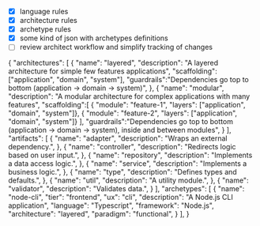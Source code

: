 - [x] language rules
- [x] architecture rules
- [x] archetype rules
- [x] some kind of json with archetypes definitions
- [ ] review architect workflow and simplify tracking of changes

{
  "architectures": [
    {
      "name": "layered",
      "description": "A layered architecture for simple few features applications",
      "scaffolding":["application", "domain", "system"],
      "guardrails":"Dependencies go top to bottom (application -> domain -> system)",
    },
    {
      "name": "modular",
      "description": "A modular architecture for complex applications with many features",
      "scaffolding":[
        { "module": "feature-1", "layers": ["application", "domain", "system"]}, 
        { "module": "feature-2", "layers": ["application", "domain", "system"]}
      ],
      "guardrails":"Dependencies go top to bottom (application -> domain -> system), inside and between modules",
    }
  ],
  "artifacts": [
    {
      "name": "adapter",
      "description": "Wraps an external dependency.",
    },
    {
      "name": "controller",
      "description": "Redirects logic based on user input.",
    },
    {
      "name": "repository",
      "description": "Implements a data access logic.",
    },
    {
      "name": "service",
      "description": "Implements a business logic.",
    },
    {
      "name": "type",
      "description": "Defines types and defaults.",
    },
    {
      "name": "util",
      "description": "A utility module.",
    },
    {
      "name": "validator",
      "description": "Validates data.",
    }
  ],
    "archetypes": [
    {
      "name": "node-cli",
      "tier": "frontend",
      "ux": "cli",
      "description": "A Node.js CLI application",
      "language": "Typescript",
      "framework": "Node.js",
      "architecture": "layered",
      "paradigm": "functional",
    }
  ],
}
```